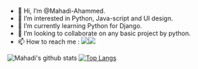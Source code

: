 - 👋 Hi, I’m @Mahadi-Ahammed.
- 👀 I’m interested in Python, Java-script and UI design.
- 🌱 I’m currently learning Python for Django.
- 💞️ I’m looking to collaborate on any basic project by python.
- 📫 How to reach me : 
[<img src="https://img.shields.io/badge/LinkedIn-0077B5?style=for-the-badge&logo=linkedin&logoColor=white" />](https://www.linkedin.com/in/mahadi-ahammed-b5b60a169/)[<img src="https://img.shields.io/badge/Gmail-D14836?style=for-the-badge&logo=gmail&logoColor=white" />](mailto:mahadiahamed77@gmail.com)

![Mahadi's github stats](https://github-readme-stats.vercel.app/api?username=Mahadi-Ahammed&count_private=true&show_icons=true&theme=blueberry&include_all_commits=true)
[![Top Langs](https://github-readme-stats.vercel.app/api/top-langs/?username=Mahadi-Ahammed&layout=compact&show_icons=true&theme=blueberry&include_all_commits=true&langs_count=8)](https://github.com/Mahadi-Ahammed/github-readme-stats)


<!---
Mahadi-Ahammed/Mahadi-Ahammed is a ✨ special ✨ repository because its `README.md` (this file) appears on your GitHub profile.
You can click the Preview link to take a look at your changes.
--->
